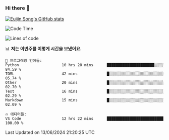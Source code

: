 ### Hi there 👋

[![Euijin Song's GitHub stats](https://github-readme-stats.vercel.app/api?username=lstar2397&count_private=true&show_icons=true&theme=tokyonight&locale=kr)](https://github.com/anuraghazra/github-readme-stats)

<!--START_SECTION:waka-->
![Code Time](http://img.shields.io/badge/Code%20Time-302%20hrs%2018%20mins-blue)

![Lines of code](https://img.shields.io/badge/%EC%A0%80%EB%8A%94%20%EC%97%AC%ED%83%9C%EA%B9%8C%EC%A7%80%20-744.1%20thousand%20%EC%A4%84%EC%9D%98%20%EC%BD%94%EB%93%9C%EB%A5%BC%20%EC%9E%91%EC%84%B1%ED%96%88%EC%96%B4%EC%9A%94.-blue)

📊 **저는 이번주를 이렇게 시간을 보냈어요.** 

```text
💬 프로그래밍 언어들: 
Python                   10 hrs 28 mins      █████████████████████░░░░   84.59 % 
TOML                     42 mins             █░░░░░░░░░░░░░░░░░░░░░░░░   05.74 % 
Other                    20 mins             █░░░░░░░░░░░░░░░░░░░░░░░░   02.70 % 
Text                     16 mins             █░░░░░░░░░░░░░░░░░░░░░░░░   02.29 % 
Markdown                 15 mins             █░░░░░░░░░░░░░░░░░░░░░░░░   02.09 % 

🔥 에디터들: 
VS Code                  12 hrs 22 mins      █████████████████████████   100.00 % 
```


 Last Updated on 13/06/2024 21:20:25 UTC
<!--END_SECTION:waka-->

<!--
**lstar2397/lstar2397** is a ✨ _special_ ✨ repository because its `README.md` (this file) appears on your GitHub profile.

Here are some ideas to get you started:

- 🔭 I’m currently working on ...
- 🌱 I’m currently learning ...
- 👯 I’m looking to collaborate on ...
- 🤔 I’m looking for help with ...
- 💬 Ask me about ...
- 📫 How to reach me: ...
- 😄 Pronouns: ...
- ⚡ Fun fact: ...
-->
